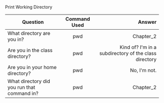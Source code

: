 Print Working Directory

|Question |Command Used |Answer|
| ------------- |:-------------:| -----:|
|What directory are you in? |pwd |Chapter_2|
|Are you in the class directory? |pwd |Kind of? I'm in a subdirectory of the class directory|
|Are you in your home directory? |pwd |No, I'm not.|
|What directory did you run that command in? |pwd |Chapter_2|

